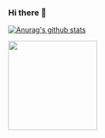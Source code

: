 ### Hi there 👋

<!--
**zahiruddinnorzain/zahiruddinnorzain** is a ✨ _special_ ✨ repository because its `README.md` (this file) appears on your GitHub profile.

Here are some ideas to get you started:

- 🔭 I’m currently working on ...
- 🌱 I’m currently learning ...
- 👯 I’m looking to collaborate on ...
- 🤔 I’m looking for help with ...
- 💬 Ask me about ...
- 📫 How to reach me: ...
- 😄 Pronouns: ...
- ⚡ Fun fact: ...
-->

[![Anurag's github stats](https://github-readme-stats.vercel.app/api?username=zahiruddinnorzain&show_icons=true&theme=dracula)](https://github.com/anuraghazra/github-readme-stats)

<img height="180em"  align="center" src="https://github-readme-stats.vercel.app/api/top-langs/?username=zahiruddinnorzain&layout=compact&langs_count=7&theme=react" />

<!--
[![Top Langs](https://github-readme-stats.vercel.app/api/top-langs/?username=zahiruddinnorzain)](https://github.com/anuraghazra/github-readme-stats)
-->
